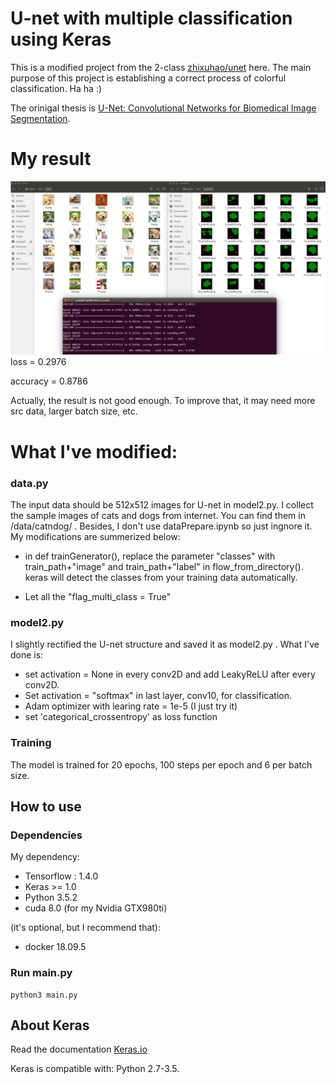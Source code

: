 # U-net with multiple classification using Keras

This is a modified project from the 2-class [zhixuhao/unet](https://github.com/zhixuhao/unet.git) here. The main purpose of this project is establishing a correct process of colorful classification. Ha ha :)

The orinigal thesis is [U-Net: Convolutional Networks for Biomedical Image Segmentation](http://lmb.informatik.uni-freiburg.de/people/ronneber/u-net/).


# My result

![image](img/pic_modified.png)
loss = 0.2976

accuracy = 0.8786

Actually, the result is not good enough. To improve that, it may need more src data, larger batch size, etc. 

# What I've modified: 
### data.py

The input data should be 512x512 images for U-net in model2.py. I collect the sample images of cats and dogs from internet. You can find them in /data/catndog/ . Besides, I don't use dataPrepare.ipynb so just ingnore it. My modifications are summerized below:

* in def trainGenerator(), replace the parameter "classes" with train_path+"image" and train_path+"label" in flow_from_directory(). keras will detect the classes from your training data automatically.


* Let all the "flag_multi_class = True"



### model2.py

I slightly rectified the U-net structure and saved it as model2.py . What I've done is:

* set activation = None in every conv2D and add LeakyReLU after every conv2D. 
* Set activation = "softmax" in last layer, conv10, for classification. 
* Adam optimizer with learing rate = 1e-5 (I just try it)
* set 'categorical_crossentropy' as loss function 



### Training

The model is trained for 20 epochs, 100 steps per epoch and 6 per batch size.




## How to use

### Dependencies

My dependency:

* Tensorflow : 1.4.0
* Keras >= 1.0
* Python 3.5.2
* cuda 8.0 (for my Nvidia GTX980ti)


(it's optional, but I recommend that):

* docker 18.09.5


### Run main.py

```
python3 main.py
```

## About Keras


Read the documentation [Keras.io](http://keras.io/)

Keras is compatible with: Python 2.7-3.5.
